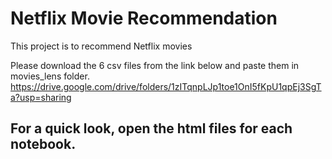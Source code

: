 # Netflix Movie Recommendation

This project is to recommend Netflix movies

Please download the 6 csv files from the link below and paste them in movies_lens folder.
https://drive.google.com/drive/folders/1zITqnpLJp1toe1OnI5fKpU1qpEj3SgTa?usp=sharing

## For a quick look, open the html files for each notebook.
